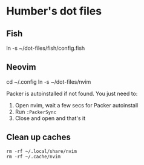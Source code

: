 # Humber's dot files

## Fish
ln -s ~/dot-files/fish/config.fish

## Neovim
cd ~/.config
ln -s ~/dot-files/nvim

Packer is autoinstalled if not found.
You just need to:
1. Open nvim, wait a few secs for Packer autoinstall
2. Run `:PackerSync`
3. Close and open and that's it

## Clean up caches

```
rm -rf ~/.local/share/nvim
rm -rf ~/.cache/nvim
```
